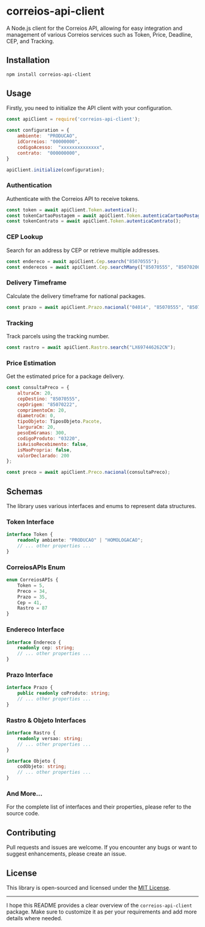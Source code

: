 # correios-api-client

A Node.js client for the Correios API, allowing for easy integration and management of various Correios services such as Token, Price, Deadline, CEP, and Tracking.

## Installation

```bash
npm install correios-api-client
```

## Usage

Firstly, you need to initialize the API client with your configuration.

```javascript
const apiClient = require('correios-api-client');

const configuration = {
    ambiente:  "PRODUCAO",
    idCorreios: "00000000",
    codigoAcesso:  "xxxxxxxxxxxxxx",
    contrato:  "000000000",
}

apiClient.initialize(configuration);
```

### Authentication

Authenticate with the Correios API to receive tokens.

```javascript
const token = await apiClient.Token.autentica();
const tokenCartaoPostagem = await apiClient.Token.autenticaCartaoPostagem();
const tokenContrato = await apiClient.Token.autenticaContrato();
```

### CEP Lookup

Search for an address by CEP or retrieve multiple addresses.

```javascript
const endereco = await apiClient.Cep.search("85070555");
const enderecos = await apiClient.Cep.searchMany(["85070555", "85070200"]);
```

### Delivery Timeframe

Calculate the delivery timeframe for national packages.

```javascript
const prazo = await apiClient.Prazo.nacional("04014", "85070555", "85070200");
```

### Tracking

Track parcels using the tracking number.

```javascript
const rastro = await apiClient.Rastro.search("LX697446262CN");
```

### Price Estimation

Get the estimated price for a package delivery.

```javascript
const consultaPreco = {
    alturaCm: 20,
    cepDestino: "85070555",
    cepOrigem: "85070222",
    comprimentoCm: 20,
    diametroCm: 0,
    tipoObjeto: TiposObjeto.Pacote,
    larguraCm: 20,
    pesoEmGramas: 300,
    codigoProduto: "03220",
    isAvisoRecebimento: false,
    isMaoPropria: false,
    valorDeclarado: 200
};

const preco = await apiClient.Preco.nacional(consultaPreco);
```

## Schemas

The library uses various interfaces and enums to represent data structures.

### Token Interface

```typescript
interface Token {
    readonly ambiente: "PRODUCAO" | "HOMOLOGACAO";
    // ... other properties ...
}
```

### CorreiosAPIs Enum

```typescript
enum CorreiosAPIs {
    Token = 5,
    Preco = 34,
    Prazo = 35,
    Cep = 41,
    Rastro = 87
}
```

### Endereco Interface

```typescript
interface Endereco {
    readonly cep: string;
    // ... other properties ...
}
```

### Prazo Interface

```typescript
interface Prazo {
    public readonly coProduto: string;
    // ... other properties ...
}
```

### Rastro & Objeto Interfaces

```typescript
interface Rastro {
    readonly versao: string;
    // ... other properties ...
}

interface Objeto {
    codObjeto: string;
    // ... other properties ...
}
```

### And More...

For the complete list of interfaces and their properties, please refer to the source code.

## Contributing

Pull requests and issues are welcome. If you encounter any bugs or want to suggest enhancements, please create an issue.

## License

This library is open-sourced and licensed under the [MIT License](LICENSE).

---

I hope this README provides a clear overview of the `correios-api-client` package. Make sure to customize it as per your requirements and add more details where needed.